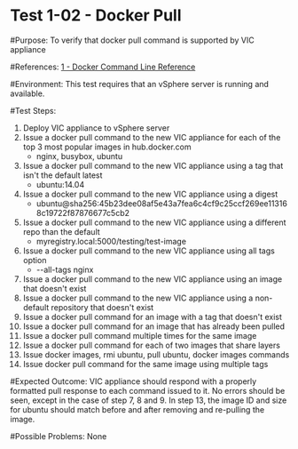 Test 1-02 - Docker Pull
=======

#Purpose:
To verify that docker pull command is supported by VIC appliance

#References:
[1 - Docker Command Line Reference](https://docs.docker.com/engine/reference/commandline/pull/)

#Environment:
This test requires that an vSphere server is running and available.

#Test Steps:
1. Deploy VIC appliance to vSphere server
2. Issue a docker pull command to the new VIC appliance for each of the top 3 most popular images in hub.docker.com
    * nginx, busybox, ubuntu
3. Issue a docker pull command to the new VIC appliance using a tag that isn't the default latest
    * ubuntu:14.04
4. Issue a docker pull command to the new VIC appliance using a digest
    * ubuntu@sha256:45b23dee08af5e43a7fea6c4cf9c25ccf269ee113168c19722f87876677c5cb2
5. Issue a docker pull command to the new VIC appliance using a different repo than the default
    * myregistry.local:5000/testing/test-image
6. Issue a docker pull command to the new VIC appliance using all tags option
    * --all-tags nginx
7. Issue a docker pull command to the new VIC appliance using an image that doesn't exist
8. Issue a docker pull command to the new VIC appliance using a non-default repository that doesn't exist
9. Issue a docker pull command for an image with a tag that doesn't exist
10. Issue a docker pull command for an image that has already been pulled
11. Issue a docker pull command multiple times for the same image
12. Issue a docker pull command for each of two images that share layers
13. Issue docker images, rmi ubuntu, pull ubuntu, docker images commands
14. Issue docker pull command for the same image using multiple tags

#Expected Outcome:
VIC appliance should respond with a properly formatted pull response to each command issued to it. No errors should be seen, except in the case of step 7, 8 and 9. In step 13, the image ID and size for ubuntu should match before and after removing and re-pulling the image.

#Possible Problems:
None
